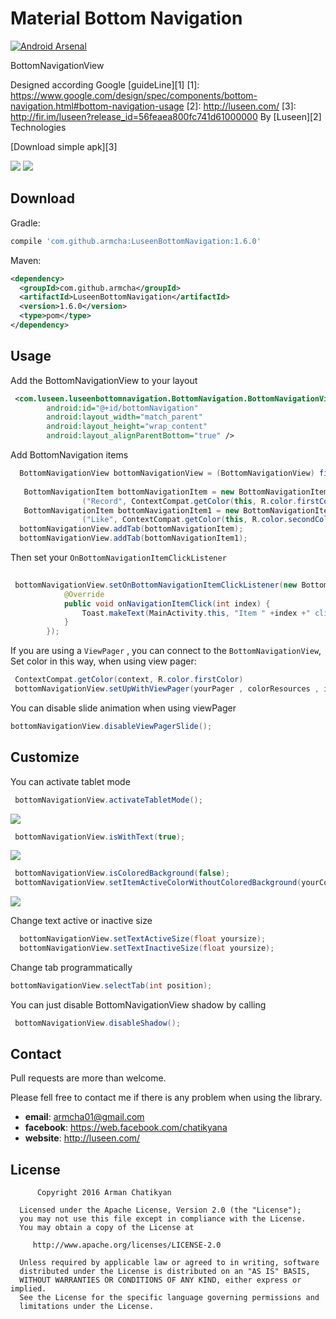 # Material Bottom Navigation

[![Android Arsenal](https://img.shields.io/badge/Android%20Arsenal-LuseenBottomNavigation-green.svg?style=true)](https://android-arsenal.com/details/1/3337)

BottomNavigationView

Designed according Google [guideLine][1]
[1]: https://www.google.com/design/spec/components/bottom-navigation.html#bottom-navigation-usage
[2]: http://luseen.com/
[3]: http://fir.im/luseen?release_id=56feaea800fc741d61000000
By [Luseen][2] Technologies 

[Download simple apk][3]



![](ScreenShots/gifView2.gif)
![](ScreenShots/screen4.png)


Download
--------

Gradle:
```groovy
compile 'com.github.armcha:LuseenBottomNavigation:1.6.0'
```
Maven:
```xml
<dependency>
  <groupId>com.github.armcha</groupId>
  <artifactId>LuseenBottomNavigation</artifactId>
  <version>1.6.0</version>
  <type>pom</type>
</dependency>
```
Usage
-----

Add the BottomNavigationView to your layout

```xml
 <com.luseen.luseenbottomnavigation.BottomNavigation.BottomNavigationView
        android:id="@+id/bottomNavigation"
        android:layout_width="match_parent"
        android:layout_height="wrap_content"
        android:layout_alignParentBottom="true" />
```

Add BottomNavigation items 

```java
  BottomNavigationView bottomNavigationView = (BottomNavigationView) findViewById(R.id.bottomNavigation);
  
   BottomNavigationItem bottomNavigationItem = new BottomNavigationItem
                ("Record", ContextCompat.getColor(this, R.color.firstColor), R.drawable.ic_mic_black_24dp);
   BottomNavigationItem bottomNavigationItem1 = new BottomNavigationItem
                ("Like", ContextCompat.getColor(this, R.color.secondColor), R.drawable.ic_favorite_black_24dp);
  bottomNavigationView.addTab(bottomNavigationItem);
  bottomNavigationView.addTab(bottomNavigationItem1);
```

Then set your `OnBottomNavigationItemClickListener`

```java
 
 bottomNavigationView.setOnBottomNavigationItemClickListener(new BottomNavigationView.OnBottomNavigationItemClickListener() {
            @Override
            public void onNavigationItemClick(int index) {
                Toast.makeText(MainActivity.this, "Item " +index +" clicked", Toast.LENGTH_SHORT).show();
            }
        });
```
If you are using a `ViewPager` , you can connect to the `BottomNavigationView`,
Set color in this way, when using view pager:
  
  ```java
   ContextCompat.getColor(context, R.color.firstColor)
   bottomNavigationView.setUpWithViewPager(yourPager , colorResources , imageResources);
  ```
You can disable slide animation when using viewPager
  ```java
  bottomNavigationView.disableViewPagerSlide();
  ```
Customize
--------

You can activate tablet mode
```java
 bottomNavigationView.activateTabletMode();
```
![](ScreenShots/gifView4.gif)

```java
 bottomNavigationView.isWithText(true);
```
![](ScreenShots/gifView.gif)
```java
 bottomNavigationView.isColoredBackground(false);
 bottomNavigationView.setItemActiveColorWithoutColoredBackground(yourColor);
```
![](ScreenShots/gifView3.gif)

Change text active or inactive size
```java
  bottomNavigationView.setTextActiveSize(float yoursize);
  bottomNavigationView.setTextInactiveSize(float yoursize);
```

Change tab programmatically
```java
bottomNavigationView.selectTab(int position);
```

You can just disable BottomNavigationView shadow by calling 
```java
 bottomNavigationView.disableShadow();
```
 
## Contact 

Pull requests are more than welcome.

Please fell free to contact me if there is any problem when using the library.

- **email**: armcha01@gmail.com
- **facebook**: https://web.facebook.com/chatikyana
- **website**: http://luseen.com/

License
--------


          Copyright 2016 Arman Chatikyan

      Licensed under the Apache License, Version 2.0 (the "License");
      you may not use this file except in compliance with the License.
      You may obtain a copy of the License at

         http://www.apache.org/licenses/LICENSE-2.0

      Unless required by applicable law or agreed to in writing, software
      distributed under the License is distributed on an "AS IS" BASIS,
      WITHOUT WARRANTIES OR CONDITIONS OF ANY KIND, either express or implied.
      See the License for the specific language governing permissions and
      limitations under the License.
    
